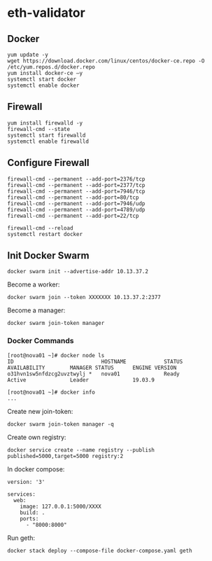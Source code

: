 # eth-validator


## Docker
```
yum update -y
wget https://download.docker.com/linux/centos/docker-ce.repo -O /etc/yum.repos.d/docker.repo
yum install docker-ce –y
systemctl start docker
systemctl enable docker
```


## Firewall
```
yum install firewalld -y 
firewall-cmd --state
systemctl start firewalld
systemctl enable firewalld
```

## Configure Firewall
```
firewall-cmd --permanent --add-port=2376/tcp
firewall-cmd --permanent --add-port=2377/tcp
firewall-cmd --permanent --add-port=7946/tcp
firewall-cmd --permanent --add-port=80/tcp
firewall-cmd --permanent --add-port=7946/udp
firewall-cmd --permanent --add-port=4789/udp
firewall-cmd --permanent --add-port=22/tcp
```

```
firewall-cmd --reload
systemctl restart docker
```

## Init Docker Swarm
```
docker swarm init --advertise-addr 10.13.37.2
```

Become a worker:
```
docker swarm join --token XXXXXXX 10.13.37.2:2377
```
Become a manager:
```
docker swarm join-token manager
```
### Docker Commands
```
[root@nova01 ~]# docker node ls
ID                            HOSTNAME            STATUS              AVAILABILITY        MANAGER STATUS      ENGINE VERSION
o31hvn1sw5nfdzcg2uvztwylj *   nova01              Ready               Active              Leader              19.03.9

[root@nova01 ~]# docker info
...

```
Create new join-token:
```
docker swarm join-token manager -q
```

Create own registry:
```
docker service create --name registry --publish published=5000,target=5000 registry:2
```

In docker compose:
```
version: '3'

services:
  web:
    image: 127.0.0.1:5000/XXXX
    build: .
    ports:
      - "8000:8000"
 ```
Run geth:
```
docker stack deploy --compose-file docker-compose.yaml geth
```
